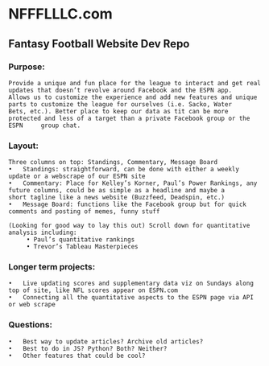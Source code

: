 # NFFFLLLC.com
## Fantasy Football Website Dev Repo
### Purpose: 
    Provide a unique and fun place for the league to interact and get real updates that doesn’t revolve around Facebook and the ESPN app.     Allows us to customize the experience and add new features and unique parts to customize the league for ourselves (i.e. Sacko, Water       Bets, etc.). Better place to keep our data as tit can be more protected and less of a target than a private Facebook group or the ESPN     group chat.

### Layout: 
    Three columns on top: Standings, Commentary, Message Board
    •	Standings: straightforward, can be done with either a weekly update or a webscrape of our ESPN site
    •	Commentary: Place for Kelley’s Korner, Paul’s Power Rankings, any future columns, could be as simple as a headline and maybe a                  short tagline like a news website (Buzzfeed, Deadspin, etc.)
    •	Message Board: functions like the Facebook group but for quick comments and posting of memes, funny stuff

    (Looking for good way to lay this out) Scroll down for quantitative analysis including:
         • Paul’s quantitative rankings 
         • Trevor’s Tableau Masterpieces

### Longer term projects:
    •	Live updating scores and supplementary data viz on Sundays along top of site, like NFL scores appear on ESPN.com
    •	Connecting all the quantitative aspects to the ESPN page via API or web scrape

### Questions:
    •	Best way to update articles? Archive old articles?
    •	Best to do in JS? Python? Both? Neither?
    •	Other features that could be cool?
